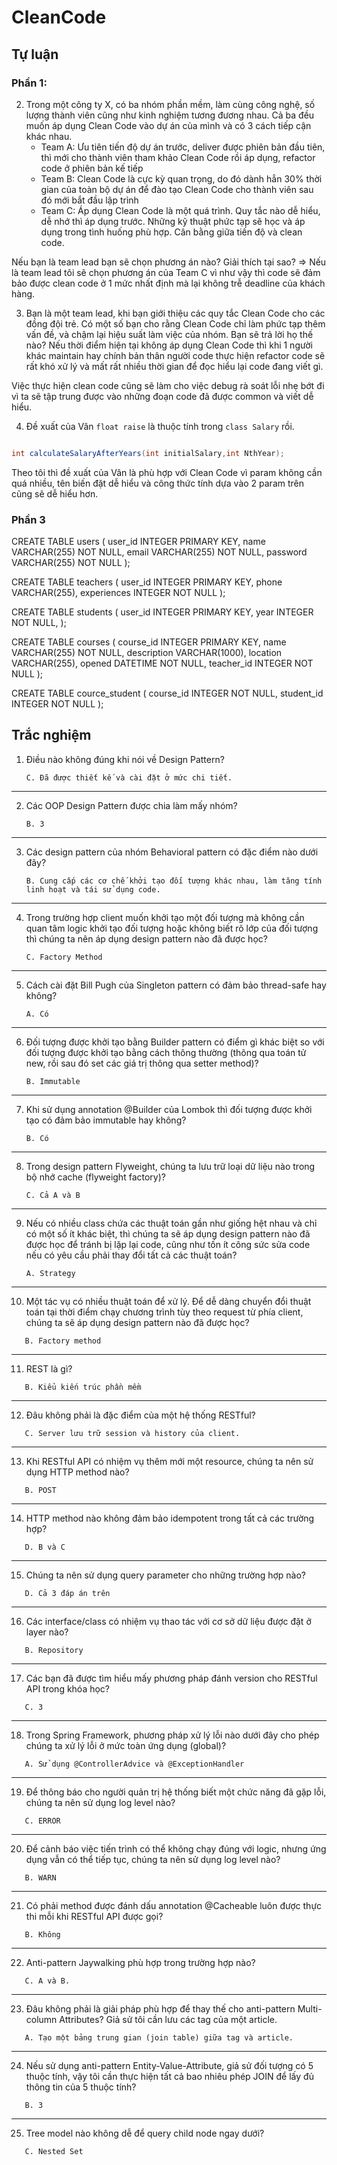 # CleanCode

## Tự luận

### Phần 1:

2. Trong một công ty X, có ba nhóm phần mềm, làm cùng công nghệ, số lượng thành viên cũng như kinh nghiệm tương đương
   nhau. Cả ba đều muốn áp dụng Clean Code vào dự án của mình và có 3 cách tiếp cận khác nhau.
    - Team A: Ưu tiên tiến độ dự án trước, deliver được phiên bản đầu tiên, thì mới cho thành viên tham khảo Clean Code
      rồi áp dụng, refactor code ở phiên bản kế tiếp
    - Team B: Clean Code là cực kỳ quan trọng, do đó dành hẳn 30% thời gian của toàn bộ dự án để đào tạo Clean Code cho
      thành viên sau đó mới bắt đầu lập trình
    - Team C: Áp dụng Clean Code là một quá trình. Quy tắc nào dễ hiểu, dễ nhớ thì áp dụng trước. Những kỹ thuật phức
      tạp sẽ học và áp dụng trong tình huống phù hợp. Cân bằng giữa tiến độ và clean code.

Nếu bạn là team lead bạn sẽ chọn phương án nào? Giải thích tại sao?
=> Nếu là team lead tôi sẽ chọn phương án của Team C
vì như vậy thì code sẽ đảm bảo được clean code ở 1 mức nhất định mà lại không trễ deadline của khách hàng.

3. Bạn là một team lead, khi bạn giới thiệu các quy tắc Clean Code cho các đồng đội trẻ. Có một số bạn cho rằng Clean
   Code chỉ làm phức tạp thêm vấn đề, và chậm lại hiệu suất làm việc của nhóm. Bạn sẽ trả lời họ thế nào? Nếu thời điểm
   hiện tại không áp dụng Clean Code thì khi 1 người khác maintain hay chính bản thân người code thực hiện refactor code
   sẽ rất khó xử lý và mất rất nhiều thời gian để đọc hiểu lại code đang viết gì.

Việc thực hiện clean code cũng sẽ làm cho việc debug rà soát lỗi nhẹ bớt đi vì ta sẽ tập trung được vào những đoạn code
đã được common và viết dễ hiểu.

4. Đề xuất của Vân
   ```float raise``` là thuộc tính trong ```class Salary``` rồi.

```java

int calculateSalaryAfterYears(int initialSalary,int NthYear);

```

Theo tôi thì đề xuất của Vân là phù hợp với Clean Code vì param không cần quá nhiều, tên biến đặt dễ hiểu và công thức
tính dựa vào 2 param trên cũng sẽ dễ hiểu hơn.

### Phần 3

CREATE TABLE users (
user_id INTEGER PRIMARY KEY, name VARCHAR(255) NOT NULL, email VARCHAR(255) NOT NULL, password VARCHAR(255) NOT NULL
);

CREATE TABLE teachers (
user_id INTEGER PRIMARY KEY, phone VARCHAR(255), experiences INTEGER NOT NULL
);

CREATE TABLE students (
user_id INTEGER PRIMARY KEY, year INTEGER NOT NULL,
);

CREATE TABLE courses (
course_id INTEGER PRIMARY KEY, name VARCHAR(255) NOT NULL, description VARCHAR(1000), location VARCHAR(255), opened
DATETIME NOT NULL, teacher_id INTEGER NOT NULL
);

CREATE TABLE cource_student (
course_id INTEGER NOT NULL, student_id INTEGER NOT NULL
);

## Trắc nghiệm

1. Điều nào không đúng khi nói về Design Pattern?
   ```
   C. Đã được thiết kế và cài đặt ở mức chi tiết.
   ```

---

2. Các OOP Design Pattern được chia làm mấy nhóm?
   ```
   B. 3
   ```

---

3. Các design pattern của nhóm Behavioral pattern có đặc điểm nào dưới đây?
   ```
   B. Cung cấp các cơ chế khởi tạo đối tượng khác nhau, làm tăng tính linh hoạt và tái sử dụng code.
   ```

---

4. Trong trường hợp client muốn khởi tạo một đối tượng mà không cần quan tâm logic khởi tạo đối tượng hoặc không biết rõ
   lớp của đối tượng thì chúng ta nên áp dụng design pattern nào đã được học?
   ```
   C. Factory Method
   ```

---

5. Cách cài đặt Bill Pugh của Singleton pattern có đảm bảo thread-safe hay không?
   ```
   A. Có
   ```

---

6. Đối tượng được khởi tạo bằng Builder pattern có điểm gì khác biệt so với đối tượng được khởi tạo bằng cách thông
   thường (thông qua toán tử new, rồi sau đó set các giá trị thông qua setter method)?
   ```
   B. Immutable
   ```

---

7. Khi sử dụng annotation @Builder của Lombok thì đối tượng được khởi tạo có đảm bảo immutable hay không?
   ```
   B. Có
   ```

---

8. Trong design pattern Flyweight, chúng ta lưu trữ loại dữ liệu nào trong bộ nhớ cache (flyweight factory)?
   ```
   C. Cả A và B
   ```

---

9. Nếu có nhiều class chứa các thuật toán gần như giống hệt nhau và chỉ có một số ít khác biệt, thì chúng ta sẽ áp dụng
   design pattern nào đã được học để tránh bị lặp lại code, cũng như tốn ít công sức sửa code nếu có yêu cầu phải thay
   đổi tất cả các thuật toán?
   ```
   A. Strategy
   ```

---

10. Một tác vụ có nhiều thuật toán để xử lý. Để dễ dàng chuyển đổi thuật toán tại thời điểm chạy chương trình tùy theo
    request từ phía client, chúng ta sẽ áp dụng design pattern nào đã được học?

   ```
      B. Factory method
   ```

---

11. REST là gì?

   ```
      B. Kiểu kiến trúc phần mềm
   ```

---

12. Đâu không phải là đặc điểm của một hệ thống RESTful?

   ```
      C. Server lưu trữ session và history của client.
   ```

---

13. Khi RESTful API có nhiệm vụ thêm mới một resource, chúng ta nên sử dụng HTTP method nào?

   ```
      B. POST
   ```

---

14. HTTP method nào không đảm bảo idempotent trong tất cả các trường hợp?

   ```
      D. B và C
   ```

---

15. Chúng ta nên sử dụng query parameter cho những trường hợp nào?

   ```
      D. Cả 3 đáp án trên
   ```

---

16. Các interface/class có nhiệm vụ thao tác với cơ sở dữ liệu được đặt ở layer nào?

   ```
      B. Repository
   ```

---

17. Các bạn đã được tìm hiểu mấy phương pháp đánh version cho RESTful API trong khóa học?

   ```
      C. 3
   ```

---

18. Trong Spring Framework, phương pháp xử lý lỗi nào dưới đây cho phép chúng ta xử lý lỗi ở mức toàn ứng dụng (global)?

   ```
      A. Sử dụng @ControllerAdvice và @ExceptionHandler
   ```

---

19. Để thông báo cho người quản trị hệ thống biết một chức năng đã gặp lỗi, chúng ta nên sử dụng log level nào?

   ```
      C. ERROR
   ```

---

20. Để cảnh báo việc tiến trình có thể không chạy đúng với logic, nhưng ứng dụng vẫn có thể tiếp tục, chúng ta nên sử
    dụng log level nào?

   ```
      B. WARN
   ```

---

21. Có phải method được đánh dấu annotation @Cacheable luôn được thực thi mỗi khi RESTful API được gọi?

   ```
      B. Không
   ```

---

22. Anti-pattern Jaywalking phù hợp trong trường hợp nào?

   ```
      C. A và B.
   ```

---

23. Đâu không phải là giải pháp phù hợp để thay thế cho anti-pattern Multi-column Attributes? Giả sử tôi cần lưu các tag
    của một article.

   ```
      A. Tạo một bảng trung gian (join table) giữa tag và article.
   ```

---

24. Nếu sử dụng anti-pattern Entity-Value-Attribute, giả sử đối tượng có 5 thuộc tính, vậy tôi cần thực hiện tất cả bao
    nhiêu phép JOIN để lấy đủ thông tin của 5 thuộc tính?

   ```
      B. 3
   ```

---

25. Tree model nào không dễ để query child node ngay dưới?

   ```
      C. Nested Set
   ```
